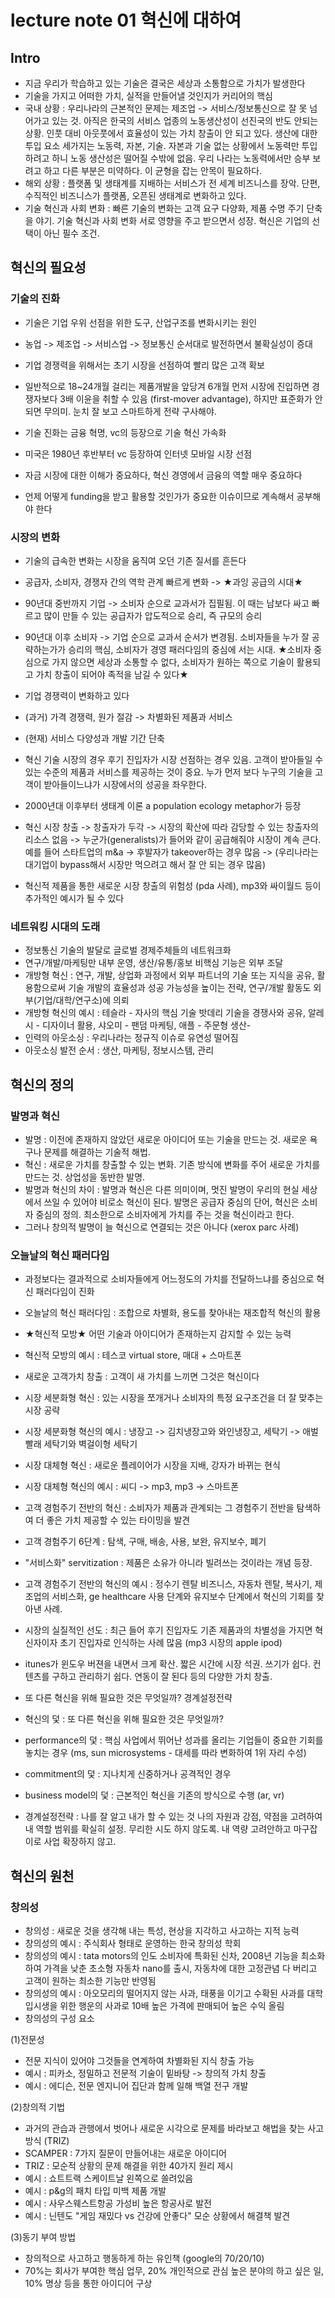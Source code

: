# lecture note 01 혁신에 대하여


## Intro
- 지금 우리가 학습하고 있는 기술은 결국은 세상과 소통함으로 가치가 발생한다
- 기술을 가지고 어떠한 가치, 실적을 만들어낼 것인지가 커리어의 핵심
- 국내 상황 : 우리나라의 근본적인 문제는 제조업 -> 서비스/정보통신으로 잘 못 넘어가고 있는 것. 아직은 한국의 서비스 업종의 노동생산성이 선진국의 반도 안되는 상황. 인풋 대비 아웃풋에서 효율성이 있는 가치 창출이 안 되고 있다. 생산에 대한 투입 요소 세가지는 노동력, 자본, 기술. 자본과 기술 없는 상황에서 노동력만 투입하려고 하니 노동 생산성은 떨어질 수밖에 없음. 우리 나라는 노동력에서만 승부 보려고 하고 다른 부분은 미약하다. 이 균형을 잡는 안목이 필요하다.
- 해외 상황 : 플랫폼 및 생태계를 지배하는 서비스가 전 세계 비즈니스를 장악. 단편, 수직적인 비즈니스가 플랫폼, 오픈된 생태계로 변화하고 있다.
- 기술 혁신과 사회 변화 : 빠른 기술의 변화는 고객 요구 다양화, 제품 수명 주기 단축을 야기. 기술 혁신과 사회 변화 서로 영향을 주고 받으면서 성장. 혁신은 기업의 선택이 아닌 필수 조건.



## 혁신의 필요성
### 기술의 진화
- 기술은 기업 우위 선점을 위한 도구, 산업구조를 변화시키는 원인
- 농업 -> 제조업 -> 서비스업 -> 정보통신 순서대로 발전하면서 불확실성이 증대
- 기업 경쟁력을 위해서는 초기 시장을 선점하여 빨리 많은 고객 확보
- 일반적으로 18~24개월 걸리는 제품개발을 앞당겨 6개월 먼저 시장에 진입하면 경쟁자보다 3배 이윤을 취할 수 있음 (first-mover advantage), 하지만 표준화가 안 되면 무의미. 눈치 잘 보고 스마트하게 전략 구사해야.

- 기술 진화는 금융 혁명, vc의 등장으로 기술 혁신 가속화
- 미국은 1980년 후반부터 vc 등장하여 인터넷 모바일 시장 선점
- 자금 시장에 대한 이해가 중요하다, 혁신 경영에서 금융의 역할 매우 중요하다
- 언제 어떻게 funding을 받고 활용할 것인가가 중요한 이슈이므로 계속해서 공부해야 한다

### 시장의 변화
- 기술의 급속한 변화는 시장을 움직여 오던 기존 질서를 흔든다
- 공급자, 소비자, 경쟁자 간의 역학 관계 빠르게 변화 -> ★과잉 공급의 시대★
- 90년대 중반까지 기업 -> 소비자 순으로 교과서가 집필됨. 이 때는 남보다 싸고 빠르고 많이 만들 수 있는 공급자가 압도적으로 승리, 즉 규모의 승리 
- 90년대 이후 소비자 -> 기업 순으로 교과서 순서가 변경됨. 소비자들을 누가 잘 공략하는가가 승리의 핵심, 소비자가 경영 패러다임의 중심에 서는 시대.
★소비자 중심으로 가지 않으면 세상과 소통할 수 없다, 소비자가 원하는 쪽으로 기술이 활용되고 가치 창출이 되어야 족적을 남길 수 있다★

- 기업 경쟁력이 변화하고 있다
- (과거) 가격 경쟁력, 원가 절감 -> 차별화된 제품과 서비스
- (현재) 서비스 다양성과 개발 기간 단축
- 혁신 기술 시장의 경우 후기 진입자가 시장 선점하는 경우 있음. 고객이 받아들일 수 있는 수준의 제품과 서비스를 제공하는 것이 중요. 누가 먼저 보다 누구의 기술을 고객이 받아들이느냐가 시장에서의 성공을 좌우한다.
- 2000년대 이후부터 생태계 이론 a population ecology metaphor가 등장
- 혁신 시장 창출 -> 창출자가 두각 -> 시장의 확산에 따라 감당할 수 있는 창출자의 리소스 없음 -> 누군가(generalists)가 들어와 같이 공급해줘야 시장이 계속 큰다. 예를 들어 스타트업의 m&a -> 후발자가 takeover하는 경우 많음 -> (우리나라는 대기업이 bypass해서 시장만 먹으려고 해서 잘 안 되는 경우 많음)
- 혁신적 제품을 통한 새로운 시장 창출의 위험성 (pda 사례), mp3와 싸이월드 등이 추가적인 예시가 될 수 있다

### 네트워킹 시대의 도래
- 정보통신 기술의 발달로 글로벌 경제주체들의 네트워크화
- 연구/개발/마케팅만 내부 운영, 생산/유통/홍보 비핵심 기능은 외부 조달
- 개방형 혁신 : 연구, 개발, 상업화 과정에서 외부 파트너의 기술 또는 지식을 공유, 활용함으로써 기술 개발의 효율성과 성공 가능성을 높이는 전략, 연구/개발 활동도 외부(기업/대학/연구소)에 의뢰
- 개방형 혁신의 예시 : 테슬라 - 자사의 핵심 기술 밧데리 기술을 경쟁사와 공유, 알레시 - 디자이너 활용, 샤오미 - 팬덤 마케팅, 애플 - 주문형 생산- 
- 인력의 아웃소싱 : 우리나라는 정규직 이슈로 유연성 떨어짐
- 아웃소싱 발전 순서 : 생산, 마케팅, 정보시스템, 관리



## 혁신의 정의
### 발명과 혁신
- 발명 : 이전에 존재하지 않았던 새로운 아이디어 또는 기술을 만드는 것. 새로운 욕구나 문제를 해결하는 기술적 해법.
- 혁신 : 새로운 가치를 창출할 수 있는 변화. 기존 방식에 변화를 주어 새로운 가치를 만드는 것. 상업성을 동반한 발명.
- 발명과 혁신의 차이 : 발명과 혁신은 다른 의미이며, 멋진 발명이 우리의 현실 세상에서 쓰일 수 있어야 비로소 혁신이 된다. 발명은 공급자 중심의 단어, 혁신은 소비자 중심의 정의. 최소한으로 소비자에게 가치를 주는 것을 혁신이라고 한다.
- 그러나 창의적 발명이 늘 혁신으로 연결되는 것은 아니다 (xerox parc 사례)

### 오늘날의 혁신 패러다임
- 과정보다는 결과적으로 소비자들에게 어느정도의 가치를 전달하느냐를 중심으로 혁신 패러다임이 진화
- 오늘날의 혁신 패러다임 : 조합으로 차별화, 용도를 찾아내는 재조합적 혁신의 활용
- ★혁신적 모방★ 어떤 기술과 아이디어가 존재하는지 감지할 수 있는 능력
- 혁신적 모방의 예시 : 테스코 virtual store, 매대 + 스마트폰

- 새로운 고객가치 창출 : 고객이 새 가치를 느끼면 그것은 혁신이다 
- 시장 세분화형 혁신 : 있는 시장을 쪼개거나 소비자의 특정 요구조건을 더 잘 맞추는 시장 공략
- 시장 세분화형 혁신의 예시 : 냉장고 -> 김치냉장고와 와인냉장고, 세탁기 -> 애벌빨래 세탁기와 벽걸이형 세탁기
- 시장 대체형 혁신 : 새로운 플레이어가 시장을 지배, 강자가 바뀌는 현식
- 시장 대체형 혁신의 예시 : 씨디 -> mp3, mp3 -> 스마트폰
- 고객 경험주기 전반의 혁신 : 소비자가 제품과 관계되는 그 경험주기 전반을 탐색하여 더 좋은 가치 제공할 수 있는 타이밍을 발견
- 고객 경험주기 6단계 : 탐색, 구매, 배송, 사용, 보완, 유지보수, 폐기
- "서비스화" servitization : 제품은 소유가 아니라 빌려쓰는 것이라는 개념 등장.
- 고객 경험주기 전반의 혁신의 예시 : 정수기 렌탈 비즈니스, 자동차 렌탈, 복사기, 제조업의 서비스화, ge healthcare 사용 단계와 유지보수 단계에서 혁신의 기회를 찾아낸 사례.
- 시장의 실질적인 선도 : 최근 들어 후기 진입자도 기존 제품과의 차별성을 가지면 혁신자이자 초기 진입자로 인식하는 사례 많음 (mp3 시장의 apple ipod)
- itunes가 윈도우 버젼을 내면서 크게 확산. 짧은 시간에 시장 석권. 쓰기가 쉽다. 컨텐츠를 구하고 관리하기 쉽다. 연동이 잘 된다 등의 다양한 가치 창출.

- 또 다른 혁신을 위해 필요한 것은 무엇일까? 경계설정전략
- 혁신의 덫 : 또 다른 혁신을 위해 필요한 것은 무엇일까?
- performance의 덫 : 핵심 사업에서 뛰어난 성과를 올리는 기업들이 중요한 기회를 놓치는 경우 (ms, sun microsystems - 대세를 따라 변화하여 1위 자리 수성)
- commitment의 덫 : 지나치게 신중하거나 공격적인 경우
- business model의 덫 : 근본적인 혁신을 기존의 방식으로 수행 (ar, vr)
- 경계설정전략 : 나를 잘 알고 내가 할 수 있는 것 나의 자원과 강점, 약점을 고려하여 내 역할 범위를 확실히 설정. 무리한 시도 하지 않도록. 내 역량 고려안하고 마구잡이로 사업 확장하지 않고.



## 혁신의 원천
### 창의성
- 창의성 : 새로운 것을 생각해 내는 특성, 현상을 지각하고 사고하는 지적 능력
- 창의성의 예시 : 주식회사 형태로 운영하는 한국 창의성 학회
- 창의성의 예시 : tata motors의 인도 소비자에 특화된 신차, 2008년 기능을 최소화하여 가격을 낮춘 초소형 자동차 nano를 출시, 자동차에 대한 고정관념 다 버리고 고객이 원하는 최소한 기능만 반영됨
- 창의성의 예시 : 아오모리의 떨어지지 않는 사과, 태풍을 이기고 수확된 사과를 대학 입시생을 위한 행운의 사과로 10배 높은 가격에 판매되어 높은 수익 올림
- 창의성의 구성 요소

(1)전문성 
- 전문 지식이 있어야 그것들을 연계하여 차별화된 지식 창출 가능
- 예시 : 피카소, 정밀하고 전문적 기술이 밑바탕 -> 창의적 가치 창출
- 예시 : 에디슨, 전문 엔지니어 집단과 함께 일해 백열 전구 개발

(2)창의적 기법
- 과거의 관습과 관행에서 벗어나 새로운 시각으로 문제를 바라보고 해법을 찾는 사고방식 (TRIZ)
- SCAMPER : 7가지 질문이 만들어내는 새로운 아이디어
- TRIZ : 모순적 상황의 문제 해결을 위한 40가지 원리 제시
- 예시 : 쇼트트랙 스케이트날 왼쪽으로 쏠려있음
- 예시 : p&g의 패치 타입 미백 제품 개발
- 예시 : 사우스웨스트항공 가성비 높은 항공사로 발전
- 예시 : 닌텐도 "게임 재밌다 vs 건강에 안좋다" 모순 상황에서 해결책 발견

(3)동기 부여 방법 
- 창의적으로 사고하고 행동하게 하는 유인책 (google의 70/20/10)
- 70%는 회사가 부여한 핵심 업무, 20% 개인적으로 관심 높은 분야의 하고 싶은 일, 10% 명상 등을 통한 아이디어 구상
